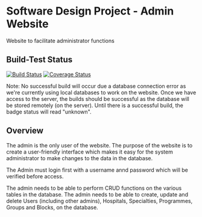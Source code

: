 # Software Design Project - Admin Website

Website to facilitate administrator functions

## Build-Test Status

[![Build Status](https://travis-ci.com/RXRider1451/SD_Project_Website.svg?branch=main)](https://travis-ci.com/RXRider1451/SD_Project_Website) [![Coverage Status](https://coveralls.io/repos/github/RXRider1451/SD_Project_Website/badge.svg?branch=main)](https://coveralls.io/github/RXRider1451/SD_Project_Website?branch=main)

Note: No successful build will occur due a database connection error as we're currently using local databases to work on the website. Once we have access to the server, the builds should be successful as the database will be stored remotely (on the server). Until there is a successful build, the badge status will read "unknown".

## Overview

The admin is the only user of the website. The purpose of the website is to create a user-friendly interface which makes it easy for the system administrator to make changes to the data in the database.

The Admin must login first with a username annd password which will be verified before access.

The admin needs to be able to perform CRUD functions on the various tables in the database. The admin needs to be able to create, update and delete Users (including other admins), Hospitals, Specialties, Programmes, Groups and Blocks, on the database. 
